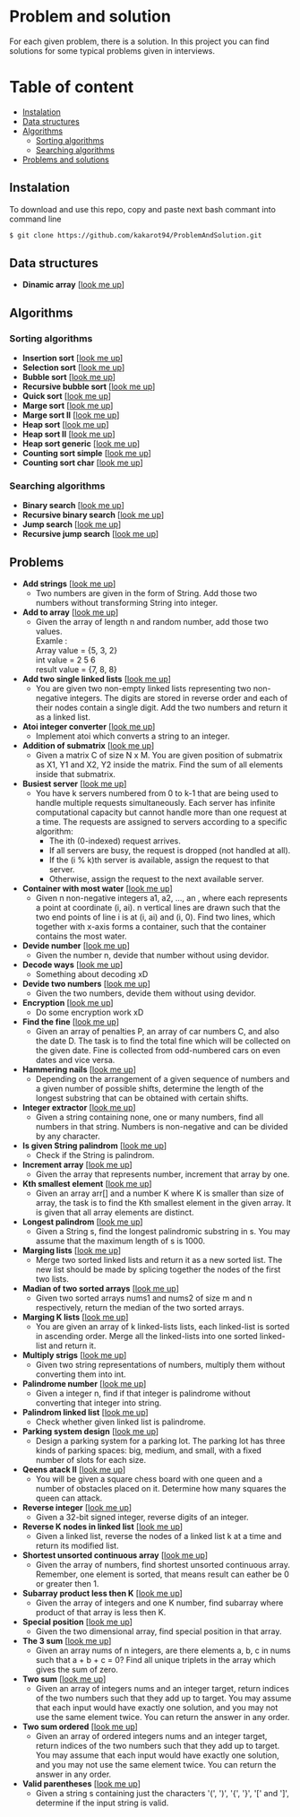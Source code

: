 # Problem and solution

For each given problem, there is a solution. In this project you can find solutions for some typical problems given in interviews.

# Table of content
- [Instalation](#instalation)
- [Data structures](#structure)
- [Algorithms](#algorithms)
  + [Sorting algorithms](#sorting)
  + [Searching algorithms](#searching)
- [Problems and solutions](#problems)

## Instalation <a name="instalation"></a>

To download and use this repo, copy and paste next bash commant into command line
```bash
$ git clone https://github.com/kakarot94/ProblemAndSolution.git
```

## Data structures <a name="structure"></a>
- **Dinamic array** [[look me up](https://github.com/kakarot94/Problem_and_Solution/blob/master/src/Algorithms/DynamicArrayImpl.java)]

## Algorithms <a name="algorithms"></a>
### Sorting algorithms <a name="sorting"></a>

- **Insertion sort** [[look me up](https://github.com/kakarot94/ProblemAndSolution/blob/master/src/sortAlgorithms/InsertionSort.java)]
- **Selection sort** [[look me up](https://github.com/kakarot94/ProblemAndSolution/blob/master/src/sortAlgorithms/SelectionSort.java)]
- **Bubble sort** [[look me up](https://github.com/kakarot94/ProblemAndSolution/blob/master/src/sortAlgorithms/BubbleSort.java)]
- **Recursive bubble sort** [[look me up](https://github.com/kakarot94/ProblemAndSolution/blob/master/src/sortAlgorithms/RecursiveBubbleSort.java)]
- **Quick sort** [[look me up](https://github.com/kakarot94/ProblemAndSolution/blob/master/src/sortAlgorithms/QuickSort.java)]
- **Marge sort** [[look me up](https://github.com/kakarot94/ProblemAndSolution/blob/master/src/sortAlgorithms/MargeSort.java)]
- **Marge sort II** [[look me up](https://github.com/kakarot94/ProblemAndSolution/blob/master/src/sortAlgorithms/MargeSort2.java)]
- **Heap sort** [[look me up](https://github.com/kakarot94/ProblemAndSolution/blob/master/src/sortAlgorithms/HeapSort.java)]
- **Heap sort II** [[look me up](https://github.com/kakarot94/ProblemAndSolution/blob/master/src/sortAlgorithms/HeapSort2.java)]
- **Heap sort generic** [[look me up](https://github.com/kakarot94/ProblemAndSolution/blob/master/src/sortAlgorithms/HeapSortGeneric.java)]
- **Counting sort simple** [[look me up](https://github.com/kakarot94/ProblemAndSolution/blob/master/src/solutions/CountingSortSimple.java)]
- **Counting sort char** [[look me up](https://github.com/kakarot94/ProblemAndSolution/blob/master/src/solutions/CountingSortChar.java)]
  
### Searching algorithms <a name="searching"></a>

- **Binary search** [[look me up](https://github.com/kakarot94/ProblemAndSolution/blob/master/src/searchAlgorithms/BinarySearch.java)]
- **Recursive binary search** [[look me up](https://github.com/kakarot94/ProblemAndSolution/blob/master/src/searchAlgorithms/RecursiveBinarySearch.java)]
- **Jump search** [[look me up](https://github.com/kakarot94/ProblemAndSolution/blob/master/src/searchAlgorithms/JumpSearch.java)]
- **Recursive jump search** [[look me up](https://github.com/kakarot94/ProblemAndSolution/blob/master/src/searchAlgorithms/RecursiveJumpSearch.java)]

## Problems <a name="problems"></a>

- **Add strings** [[look me up](https://github.com/kakarot94/ProblemAndSolution/blob/master/src/solutions/AddStrings.java)]
  - Two numbers are given in the form of String. Add those two numbers without transforming String into integer.
- **Add to array** [[look me up](https://github.com/kakarot94/ProblemAndSolution/blob/master/src/solutions/AddToArrayForm.java)]
  - Given the array of length n and random number, add those two values. 
    <br>Examle :
    <br>  Array value  = {5, 3, 2}
    <br>  int value    =  2  5  6
    <br>  result value = {7, 8, 8}
- **Add two single linked lists** [[look me up](https://github.com/kakarot94/ProblemAndSolution/blob/master/src/solutions/AddTwoNumbers.java)]
  - You are given two non-empty linked lists representing two non-negative integers. The digits are stored in reverse order and each of their nodes contain a single digit. Add the two numbers and return it as a linked list.
- **Atoi integer converter** [[look me up](https://github.com/kakarot94/ProblemAndSolution/blob/master/src/solutions/AtoiSolution.java)]
  - Implement atoi which converts a string to an integer.
- **Addition of submatrix** [[look me up](https://github.com/kakarot94/ProblemAndSolution/blob/master/src/solutions/AdditionOfSubmatrix.java)]
  - Given a matrix C of size N x M. You are given position of submatrix as X1, Y1 and X2, Y2 inside the matrix. Find the sum of all elements inside that submatrix.
- **Busiest server** [[look me up](https://github.com/kakarot94/ProblemAndSolution/blob/master/src/solutions/BusiestServer.java)]
  - You have k servers numbered from 0 to k-1 that are being used to handle multiple requests simultaneously. Each server has infinite
  computational capacity but cannot handle more than one request at a time. The requests are assigned to servers according to a specific algorithm:
    - The ith (0-indexed) request arrives.
    - If all servers are busy, the request is dropped (not handled at all).
    - If the (i % k)th server is available, assign the request to that server.
    - Otherwise, assign the request to the next available server.
- **Container with most water** [[look me up](https://github.com/kakarot94/ProblemAndSolution/blob/master/src/solutions/ContainerWithMostWater.java)]
  - Given n non-negative integers a1, a2, ..., an , where each represents a point at coordinate (i, ai). n vertical lines are drawn such 
  that the two end points of line i is at (i, ai) and (i, 0). Find two lines,  which together with x-axis forms a container, such that the container contains the most water.
- **Devide number** [[look me up](https://github.com/kakarot94/ProblemAndSolution/blob/master/src/solutions/DevideNumber.java)]
  - Given the number n, devide that number without using devidor.
- **Decode ways** [[look me up](https://github.com/kakarot94/Problem_and_Solution/blob/master/src/solutions/DecodeWays.java)]
  - Something about decoding xD
- **Devide two numbers** [[look me up](https://github.com/kakarot94/ProblemAndSolution/blob/master/src/solutions/DivideTwoNumbers.java)]
  - Given the two numbers, devide them without using devidor.  
- **Encryption** [[look me up](https://github.com/kakarot94/ProblemAndSolution/blob/master/src/solutions/Encryption.java)]
  - Do some encryption work xD
- **Find the fine** [[look me up](https://github.com/kakarot94/ProblemAndSolution/blob/master/src/solutions/FindTheFine.java)]
  - Given an array of penalties P, an array of car numbers C, and also the date D. The task is to find the total fine which will be collected on the given date. Fine is collected from odd-numbered cars on even dates and vice versa.
- **Hammering nails** [[look me up](https://github.com/kakarot94/ProblemAndSolution/blob/master/src/solutions/HammeringNails.java)]
  - Depending on the arrangement of a given sequence of numbers and a given number of possible shifts, determine the length of the longest substring that can be obtained with certain shifts.
- **Integer extractor** [[look me up](https://github.com/kakarot94/ProblemAndSolution/blob/master/src/solutions/IntegerExtractor.java)]
  - Given a string containing none, one or many numbers, find all numbers in that string. Numbers is non-negative and can be divided by any character.
- **Is given String palindrom** [[look me up](https://github.com/kakarot94/ProblemAndSolution/blob/master/src/solutions/LongStringPalindrome.java)]
  - Check if the String is palindrom.
- **Increment array** [[look me up](https://github.com/kakarot94/ProblemAndSolution/blob/master/src/solutions/PlusOne.java)]
  - Given the array that represents number, increment that array by one.
- **Kth smallest element** [[look me up](https://github.com/kakarot94/ProblemAndSolution/blob/master/src/solutions/KthSmallestElement.java)]
  - Given an array arr[] and a number K where K is smaller than size of array, the task is to find the Kth smallest element in the given array. It is given that all array elements are distinct.
- **Longest palindrom** [[look me up](https://github.com/kakarot94/ProblemAndSolution/blob/master/src/solutions/LongestPalindrom.java)]
  - Given a String s, find the longest palindromic substring in s. You may assume that the maximum length of s is 1000.
- **Marging lists** [[look me up](https://github.com/kakarot94/ProblemAndSolution/blob/master/src/solutions/MargingLists.java)]
  - Merge two sorted linked lists and return it as a new sorted list. The new list should be made by splicing together the nodes of the first two lists.
- **Madian of two sorted arrays** [[look me up](https://github.com/kakarot94/ProblemAndSolution/blob/master/src/solutions/MedianOfTwoSortedArrays.java)]
  - Given two sorted arrays nums1 and nums2 of size m and n respectively, return the median of the two sorted arrays.
- **Marging K lists** [[look me up](https://github.com/kakarot94/ProblemAndSolution/blob/master/src/solutions/MergingKLists.java)]
  - You are given an array of k linked-lists lists, each linked-list is sorted in ascending order. Merge all the linked-lists into one sorted linked-list and return it.
- **Multiply strigs** [[look me up](https://github.com/kakarot94/ProblemAndSolution/blob/master/src/solutions/MultiplyStrings.java)]
  - Given two string representations of numbers, multiply them without converting them into int.
- **Palindrome number** [[look me up](https://github.com/kakarot94/ProblemAndSolution/blob/master/src/solutions/PalindromeNumber.java)]
  - Given a integer n, find if that integer is palindrome without converting that integer into string.
- **Palindrom linked list** [[look me up](https://github.com/kakarot94/ProblemAndSolution/blob/master/src/solutions/PalindromeLinkedList.java)]
  - Check whether given linked list is palindrome.
- **Parking system design** [[look me up](https://github.com/kakarot94/ProblemAndSolution/blob/master/src/solutions/ParkingSystem.java)]
  - Design a parking system for a parking lot. The parking lot has three kinds of parking spaces: big, medium, and small, with a fixed number of slots for each size.
- **Qeens atack II** [[look me up](https://github.com/kakarot94/ProblemAndSolution/blob/master/src/solutions/QeensAttackII.java)]
  -  You will be given a square chess board with one queen and a number of obstacles placed on it. Determine how many squares the queen can attack. 
- **Reverse integer** [[look me up](https://github.com/kakarot94/ProblemAndSolution/blob/master/src/solutions/ReverseInteger.java)]
  - Given a 32-bit signed integer, reverse digits of an integer.
- **Reverse K nodes in linked list** [[look me up](https://github.com/kakarot94/ProblemAndSolution/blob/master/src/solutions/ReverseKNodes.java)]
  - Given a linked list, reverse the nodes of a linked list k at a time and return its modified list.  
- **Shortest unsorted continuous array** [[look me up](https://github.com/kakarot94/ProblemAndSolution/blob/master/src/solutions/ShortestUnsortedContinuousSubarray.java)]
  - Given the array of numbers, find shortest unsorted continuous array. Remember, one element is sorted, that means result can eather be 0 or greater then 1.
- **Subarray product less then K** [[look me up](https://github.com/kakarot94/ProblemAndSolution/blob/master/src/solutions/SubarrayProductLessThenK.java)]
  - Given the array of integers and one K number, find subarray where product of that array is less then K.
- **Special position** [[look me up](https://github.com/kakarot94/ProblemAndSolution/blob/master/src/solutions/SpecialPosition.java)]
  - Given the two dimensional array, find special position in that array.
- **The 3 sum** [[look me up](https://github.com/kakarot94/ProblemAndSolution/blob/master/src/solutions/The3Sum.java)]
  - Given an array nums of n integers, are there elements a, b, c in nums such that a + b + c = 0? Find all unique triplets in the array which gives the sum of zero.
- **Two sum** [[look me up](https://github.com/kakarot94/Problem_and_Solution/blob/master/src/solutions/TwoSum.java)]
  - Given an array of integers nums and an integer target, return indices of the two numbers such that they add up to target. You may assume that each input would have exactly one solution, and you may not use the same element twice. You can return the answer in any order.
- **Two sum ordered** [[look me up](https://github.com/kakarot94/Problem_and_Solution/blob/master/src/solutions/TwoSumOrdered.java)]
  - Given an array of ordered integers nums and an integer target, return indices of the two numbers such that they add up to target. You may assume that each input would have exactly one solution, and you may not use the same element twice. You can return the answer in any order.
- **Valid parentheses** [[look me up](https://github.com/kakarot94/Problem_and_Solution/blob/master/src/solutions/ValidParentheses.java)]
  - Given a string s containing just the characters '(', ')', '{', '}', '\[' and ']', determine if the input string is valid.
